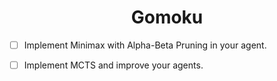 # <center> Gomoku</center>

- [ ] Implement Minimax with Alpha-Beta Pruning in your agent.
- [ ] Implement MCTS and improve your agents.

